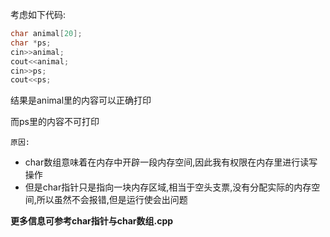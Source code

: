 考虑如下代码:

```cpp
char animal[20];
char *ps;
cin>>animal;
cout<<animal;
cin>>ps;
cout<<ps;
```

结果是animal里的内容可以正确打印

而ps里的内容不可打印

`原因:`
- char数组意味着在内存中开辟一段内存空间,因此我有权限在内存里进行读写操作
- 但是char指针只是指向一块内存区域,相当于空头支票,没有分配实际的内存空间,所以虽然不会报错,但是运行使会出问题

**更多信息可参考char指针与char数组.cpp**